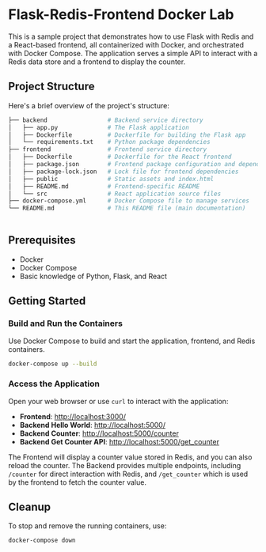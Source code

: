 # Flask-Redis-Frontend Docker Lab

This is a sample project that demonstrates how to use Flask with Redis and a React-based frontend, all containerized with Docker, and orchestrated with Docker Compose. The application serves a simple API to interact with a Redis data store and a frontend to display the counter.

## Project Structure

Here's a brief overview of the project's structure:

```bash
├── backend                 # Backend service directory
│   ├── app.py              # The Flask application
│   ├── Dockerfile          # Dockerfile for building the Flask app
│   └── requirements.txt    # Python package dependencies
├── frontend                # Frontend service directory
│   ├── Dockerfile          # Dockerfile for the React frontend
│   ├── package.json        # Frontend package configuration and dependencies
│   ├── package-lock.json   # Lock file for frontend dependencies
│   ├── public              # Static assets and index.html
│   ├── README.md           # Frontend-specific README
│   └── src                 # React application source files
├── docker-compose.yml      # Docker Compose file to manage services
└── README.md               # This README file (main documentation)
 
```

## Prerequisites

- Docker
- Docker Compose
- Basic knowledge of Python, Flask, and React

## Getting Started

### Build and Run the Containers

Use Docker Compose to build and start the application, frontend, and Redis containers.

```bash
docker-compose up --build
```

### Access the Application

Open your web browser or use `curl` to interact with the application:

- **Frontend**: [http://localhost:3000/](http://localhost:3000/)
- **Backend Hello World**: [http://localhost:5000/](http://localhost:5000/)
- **Backend Counter**: [http://localhost:5000/counter](http://localhost:5000/counter)
- **Backend Get Counter API**: [http://localhost:5000/get_counter](http://localhost:5000/get_counter)

The Frontend will display a counter value stored in Redis, and you can also reload the counter. The Backend provides multiple endpoints, including `/counter` for direct interaction with Redis, and `/get_counter` which is used by the frontend to fetch the counter value.

## Cleanup

To stop and remove the running containers, use:

```bash
docker-compose down
```